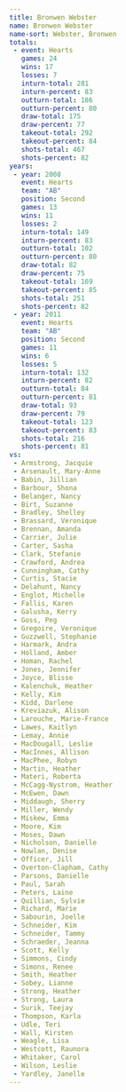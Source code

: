 ```yaml
---
title: Bronwen Webster
name: Bronwen Webster
name-sort: Webster, Bronwen
totals:
 - event: Hearts
   games: 24
   wins: 17
   losses: 7
   inturn-total: 281
   inturn-percent: 83
   outturn-total: 186
   outturn-percent: 80
   draw-total: 175
   draw-percent: 77
   takeout-total: 292
   takeout-percent: 84
   shots-total: 467
   shots-percent: 82
years:
 - year: 2008
   event: Hearts
   team: "AB"
   position: Second
   games: 13
   wins: 11
   losses: 2
   inturn-total: 149
   inturn-percent: 83
   outturn-total: 102
   outturn-percent: 80
   draw-total: 82
   draw-percent: 75
   takeout-total: 169
   takeout-percent: 85
   shots-total: 251
   shots-percent: 82
 - year: 2011
   event: Hearts
   team: "AB"
   position: Second
   games: 11
   wins: 6
   losses: 5
   inturn-total: 132
   inturn-percent: 82
   outturn-total: 84
   outturn-percent: 81
   draw-total: 93
   draw-percent: 79
   takeout-total: 123
   takeout-percent: 83
   shots-total: 216
   shots-percent: 81
vs:
 - Armstrong, Jacquie
 - Arsenault, Mary-Anne
 - Babin, Jillian
 - Barbour, Shona
 - Belanger, Nancy
 - Birt, Suzanne
 - Bradley, Shelley
 - Brassard, Veronique
 - Brennan, Amanda
 - Carrier, Julie
 - Carter, Sasha
 - Clark, Stefanie
 - Crawford, Andrea
 - Cunningham, Cathy
 - Curtis, Stacie
 - Delahunt, Nancy
 - Englot, Michelle
 - Fallis, Karen
 - Galusha, Kerry
 - Goss, Peg
 - Gregoire, Veronique
 - Guzzwell, Stephanie
 - Harmark, Andra
 - Holland, Amber
 - Homan, Rachel
 - Jones, Jennifer
 - Joyce, Blisse
 - Kalenchuk, Heather
 - Kelly, Kim
 - Kidd, Darlene
 - Kreviazuk, Alison
 - Larouche, Marie-France
 - Lawes, Kaitlyn
 - Lemay, Annie
 - MacDougall, Leslie
 - MacInnes, Allison
 - MacPhee, Robyn
 - Martin, Heather
 - Materi, Roberta
 - McCagg-Nystrom, Heather
 - McEwen, Dawn
 - Middaugh, Sherry
 - Miller, Wendy
 - Miskew, Emma
 - Moore, Kim
 - Moses, Dawn
 - Nicholson, Danielle
 - Nowlan, Denise
 - Officer, Jill
 - Overton-Clapham, Cathy
 - Parsons, Danielle
 - Paul, Sarah
 - Peters, Laine
 - Quillian, Sylvie
 - Richard, Marie
 - Sabourin, Joelle
 - Schneider, Kim
 - Schneider, Tammy
 - Schraeder, Jeanna
 - Scott, Kelly
 - Simmons, Cindy
 - Simons, Renee
 - Smith, Heather
 - Sobey, Lianne
 - Strong, Heather
 - Strong, Laura
 - Surik, Teejay
 - Thompson, Karla
 - Udle, Teri
 - Wall, Kirsten
 - Weagle, Lisa
 - Westcott, Raunora
 - Whitaker, Carol
 - Wilson, Leslie
 - Yardley, Janelle
---
```

